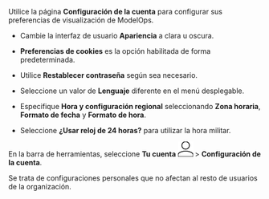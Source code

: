 Utilice la página **Configuración de la cuenta** para configurar sus preferencias de visualización de ModelOps.

-   Cambie la interfaz de usuario **Apariencia** a clara u oscura.


-   **Preferencias de cookies** es la opción habilitada de forma predeterminada.


-   Utilice **Restablecer contraseña** según sea necesario.


-   Seleccione un valor de **Lenguaje** diferente en el menú desplegable.


-   Especifique **Hora y configuración regional** seleccionando **Zona horaria**, **Formato de fecha** y **Formato de hora**.


-   Seleccione **¿Usar reloj de 24 horas?** para utilizar la hora militar.


En la barra de herramientas, seleccione **Tu cuenta** ![Person icon](Images/mci1652327190262.svg) > **Configuración de la cuenta**.

Se trata de configuraciones personales que no afectan al resto de usuarios de la organización.

